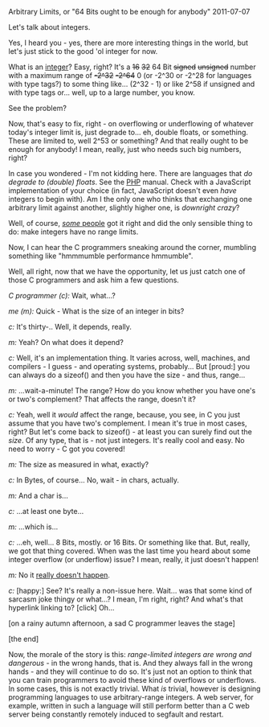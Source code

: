 Arbitrary Limits, or "64 Bits ought to be enough for anybody"
2011-07-07

Let's talk about integers.

Yes, I heard you - yes, there are more interesting things in the world, but let's just stick to the good 'ol integer for now.

What is an <a href="http://en.wikipedia.org/wiki/Integer_%28computer_science%29" target="_blank">integer</a>? Easy, right? It's a <del>16</del> <del>32</del> 64 Bit <del>signed</del> <del>unsigned</del> number with a maximum range of <del>-2^32</del> <del>-2^64</del> 0 (or -2^30 or -2^28 for languages with type tags?) to some thing like... (2^32 - 1) or like 2^58 if unsigned and with type tags or... well, up to a large number, you know.

See the problem?

Now, that's easy to fix, right - on overflowing or underflowing of whatever today's integer limit is, just degrade to... eh, double floats, or something. These are limited to, well 2^53 or something? And that really ought to be enough for anybody! I mean, really, just who needs such big numbers, right?

In case you wondered - I'm not kidding here. There are languages that *do degrade to (double) floats*. See the <a href="http://php.net/manual/en/language.types.integer.php" target="_blank">PHP</a> manual. Check with a JavaScript implementation of your choice (in fact, JavaScript doesn't even *have* integers to begin with). Am I the only one who thinks that exchanging one arbitrary limit against another, slightly higher one, is *downright crazy*?

Well, of course, <a href="http://www.math.grinnell.edu/~stone/events/scheme-workshop/overview.html" target="_blank">*some* people</a> got it right and did the only sensible thing to do: make integers have no range limits.

Now, I can hear the C programmers sneaking around the corner, mumbling something like "hmmmumble performance hmmumble".

Well, all right, now that we have the opportunity, let us just catch one of those C programmers and ask him a few questions.

*C programmer (c):* Wait, what...?

*me (m):* Quick - What is the size of an integer in bits?

*c:* It's thirty-.. Well, it depends, really.

*m:* Yeah? On what does it depend?

*c:* Well, it's an implementation thing. It varies across, well, machines, and compilers - I guess - and operating systems, probably... But [proud:] you can always do a sizeof() and then you have the size - and thus, range...

*m:* ...wait-a-minute! The range? How do you know whether you have one's or two's complement? That affects the range, doesn't it?

*c:* Yeah, well it *would* affect the range, because, you see, in C you just assume that you have two's complement. I mean it's true in most cases, right? But let's come back to sizeof() - at least you can surely find out the *size*. Of any type, that is - not just integers. It's really cool and easy. No need to worry - C got you covered!

*m:* The size as measured in what, exactly?

*c:* In Bytes, of course... No, wait - in chars, actually.

*m:* And a char is...

*c:* ...at least one byte...

*m:* ...which is...

*c:* ...eh, well... 8 Bits, mostly. or 16 Bits. Or something like that. But, really, we got that thing covered. When was the last time you heard about some integer overflow (or underflow) issue? I mean, really, it just doesn't happen!

*m:* No it <a href="http://cve.mitre.org/cgi-bin/cvekey.cgi?keyword=integer+overflow" target="_blank">really doesn't happen</a>.

*c:* [happy:] See? It's really a non-issue here. Wait... was that some kind of sarcasm joke thingy or what...? I mean, I'm right, right? And what's that hyperlink linking to? [click] Oh...

[on a rainy autumn afternoon, a sad C programmer leaves the stage]

[the end]

Now, the morale of the story is this: *range-limited integers are wrong and dangerous* - in the wrong hands, that is. And they always fall in the wrong hands - and they will continue to do so. It's just not an option to think that you can train programmers to avoid these kind of overflows or underflows. In some cases, this is not exactly trivial. What *is* trivial, however is designing programming languages to use arbitrary-range integers. A web server, for example, written in such a language will still perform better than a C web server being constantly remotely induced to segfault and restart.

